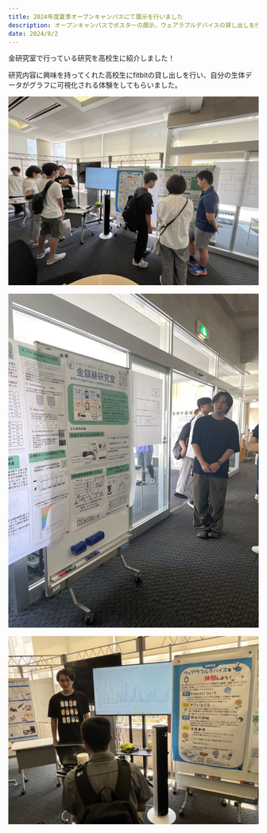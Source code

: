 ```yaml
---
title: 2024年度夏季オープンキャンパスにて展示を行いました
description: オープンキャンパスでポスターの展示，ウェアラブルデバイスの貸し出しを行いました。
date: 2024/8/2
---
```


金研究室で行っている研究を高校生に紹介しました！

研究内容に興味を持ってくれた高校生にfitbitの貸し出しを行い、自分の生体データがグラフに可視化される体験をしてもらいました。


![OC1](/img/2024OC1.jpg)

![OC2](/img/2024OC2.jpg)

![OC3](/img/2024OC3.jpg)